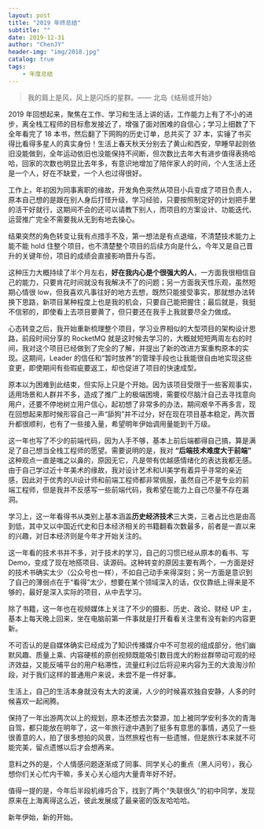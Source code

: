 ```yaml
---
layout: post
title: "2019 年终总结"
subtitle: ""
date: 2019-12-31
author: "ChenJY"
header-img: "img/2018.jpg"
catalog: true
tags: 
    - 年度总结
---
```


> 我的肩上是风，风上是闪烁的星群。—— 北岛《结局或开始》

2019 年回想起来，聚焦在工作、学习和生活上讲的话，工作能力上有了不小的进步，离全栈工程师的目标愈发接近了，增强了面对困难的自信心；学习上细数了下全年看完了 18 本书，然后翻了下网购的历史订单，总共买了 37 本，实锤了书买得比看得多星人的真实身份！生活上春天秋天分别去了黄山和西安，早睡早起则依旧没能做到，全年运动依旧也没能保持不间断，但次数比去年大有进步值得表扬哈哈，回家的次数也明显比去年多，有意识地增加了陪伴家人的时间，个人生活上还是一个人，好在不缺爱，一个人也过得很好。

工作上，年初因为同事离职的缘故，开发角色突然从项目小兵变成了项目负责人，原本自己想的是跟在别人身后打怪升级，学习经验，只要按照制定好的计划把手里的活干好就行，这期间不会的还可以请教下别人，而项目的方案设计、功能迭代、运营推广完全不需要我从无到有地去操心。

结果突然的角色转变让我有点措手不及，第一想法是有点退缩，不清楚技术能力上能不能 hold 住整个项目，也不清楚整个项目的后续方向是什么，今年又是自己晋升的关键年份，项目的成绩会直接影响晋升与否。

这种压力大概持续了半个月左右，**好在我内心是个很强大的人**，一方面我很相信自己的能力，只要肯花时间就没有我解决不了的问题；另一方面我天性乐观，虽然短期心情很 low，但我喜欢凡事往好的地方去想，既然只能接受事实，那就想办法转换下思路，新项目某种程度上也是我的机会，只要自己能把握住；最后就是，我挺不信邪的，即使看上去项目要黄了，但只要还在我手上我就要尽全力做成。

心态转变之后，我开始重新梳理整个项目，学习业界相似的大型项目的架构设计思路，前段时间分享的 RocketMQ 就是这时候去学习的，大概就短短两周左右的时间，我对这个项目已经做到了完全的了解，并提出了新的改进方案重构原本的实现。这期间，Leader 的信任和“暂时放养”的管理手段也让我能很自由地实现这些变更，即使期间有些瑕疵要返工，却也促进了项目的快速成型。

原本以为困难到此结束，但实际上只是个开始。因为该项目受限于一些客观事实，适用场景和人群并不多，造成了推广上的极端困境，需要绞尽脑汁自己去寻找意向用户，还要不停地树立用户信心，起初想了非常多的办法，期间艰辛不再多言，现在回想起来那时候形容自己一声“舔狗”并不过分，好在现在项目基本稳定，两次晋升都很顺利，也有了一些接入量，希望明年伊始调用量能到千万级。

这一年也写了不少的前端代码，因为人手不够，基本上前后端都得自己搞，算是满足了自己想当全栈工程师的愿望。需要说明的是，我对 **“后端技术难度大于前端”** 这种观点一直是嗤之以鼻的，原因无它，凡是带有优越感情绪化的表达我都无感。由于自己学过近十年美术的缘故，我对设计艺术和UI美学有着异乎寻常的亲近感，因此对于优秀的UI设计师和前端工程师都非常佩服，虽然自己不是专业的前端工程师，但是我并不反感写一些前端代码，我希望在能力上自己尽量不存在漏洞。

学习上，这一年看得书从类别上基本涵盖**历史经济技术**三大类，三者占比也是由高到低，其中又以中国近代史和日本经济相关的书籍翻看次数最多，前者是一直以来的兴趣，对日本经济则是今年才开始关注的。

这一年看的技术书并不多，对于技术的学习，自己的习惯已经从原本的看书、写 Demo，变成了现在地搭项目、读源码。这种转变的原因主要有两个，一方面是好的技术书确实太少（公众号也一样），不如自己动手来得深刻；另一方面是意识到了自己的薄弱点在于“看得”太少，想要在某个领域深入的话，仅仅靠纸上得来是不够的，最好是深入实际的项目，从中去学习。

除了书籍，这一年也在视频媒体上关注了不少的摄影、历史、政论、财经 UP 主，基本上每天晚上回来，坐在电脑前第一件事就是打开看看关注里有没有新的内容更新。

不可否认的是自媒体确实已经成为了知识传播媒介中不可忽视的组成部分，他们幽默风趣、质量上乘、内容硬核的原创视频既能吸引数目庞大的粉丝群带动可观的经济效益，又能反哺平台的用户粘滞性，流量红利过后将迎来内容为王的大浪淘沙阶段，对于我们这样的普通用户来说，未尝不是一件好事。

生活上，自己的生活本身就没有太大的波澜，人少的时候喜欢独自安静，人多的时候喜欢一起闹腾。

保持了一年出游两次以上的规划，原本还想去次婺源，加上被同学安利多次的青海自驾，都只能放在明年了，这一年旅行途中遇到了挺多有意思的事情，遇见了一些很善意的人，拍了很多想拍的风景，当然旅程也有一些遗憾，但是旅行本来就不可能完美，留点遗憾以后才会想再来。

意料之外的是，个人情感问题逐渐成了同事、同学关心的重点（黑人问号），我心想你们关心忙内干嘛，多关心关心组内大量青年好不好。

值得一提的是，今年后半段机缘巧合下，找到了两个“失联很久”的初中同学，发现原来在上海离得这么近，彼此发展成了最亲密的饭友哈哈哈。

新年伊始，新的开始。